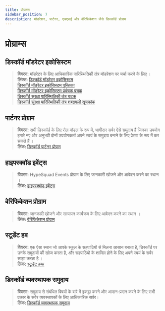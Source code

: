 ```yaml
---
title: प्रोग्राम्स
sidebar_position: 7
description: मॉडरेशन, पार्टनर, एचएसई और वेरिफिकेशन जैसे डिस्कॉर्ड प्रोग्राम
---
```


# प्रोग्राम्स

## डिस्कॉर्ड मॉडरेटर इकोसिस्टम 

> **विवरण:** मॉडरेटर के लिए आधिकारिक पारिस्थितिकी तंत्र मॉडरेशन पर चर्चा करने के लिए ।   <br/>
**लिंक्स:** [डिस्कॉर्ड मॉडरेटर इकोसिस्टम](https://blog.discord.com/announcing-the-discord-moderator-academy-exam-a1bcb5b9d405)   <br/>
[डिस्कॉर्ड मॉडरेटर इकोसिस्टम पुस्तिका](https://drive.google.com/file/d/1rCCi7UZ3BAS38T-zwBVpmTb13m8z7avW/view)   <br/>
[डिस्कॉर्ड मॉडरेटर इकोसिस्टम प्रवंचक पत्रक](https://drive.google.com/file/d/1ir-H91-yfskFO4wjEQCtc81ip9XErl9l/view) <br/>
[डिस्कॉर्ड सुरक्षा पारिस्थितिकी तंत्र घटक](https://docs.google.com/document/d/1rh4gAqymGPAqoi1gnzOw-_nIlgkkLvh233NAgNnq-Sw/edit#heading=h.80lk0cy481v7)  <br/>
[डिस्कॉर्ड सुरक्षा पारिस्थितिकी तंत्र शब्दावली सूचकांक](https://drive.google.com/file/d/1MZYnh165Z1d5BBLIq7ax_Ke6cx8WL64_/view)

## पार्टनर प्रोग्राम

> **विवरण:** सभी डिस्कॉर्ड के लिए रोल मॉडल के रूप में, भागीदार सर्वर ऐसे समुदाय हैं जिनका उपयोग हमारे नए और अनुभवी दोनों उपयोगकर्ता अपने स्वयं के समुदाय बनाने के लिए प्रेरणा के रूप में कर सकते हैं ।   <br/>
**लिंक:** [डिस्कॉर्ड पार्टनर प्रोग्राम](https://dis.gd/partners)

## हाइपस्क्वॉड इवेंट्स

> **विवरण:** HypeSquad Events प्रोग्राम के लिए जानकारी खोजने और आवेदन करने का स्थान ।   <br/>
**लिंक:** [हाइपस्क्वॉड इवेंट्स](https://dis.gd/hypesquad)

## वेरिफिकेशन प्रोग्राम

> **विवरण:** जानकारी खोजने और सत्यापन कार्यक्रम के लिए आवेदन करने का स्थान ।   <br/>
**लिंक:** [वेरिफिकेशन प्रोग्राम](https://dis.gd/verification)

## स्टूडेंट हब

> **विवरण:** एक ऐसा स्थान जो आपके स्कूल के सहपाठियों से मिलना आसान बनाता है, डिस्कॉर्ड पर उनके समुदायों की खोज करता है, और सहपाठियों के शामिल होने के लिए अपने स्वयं के सर्वर साझा करता है ।   <br/>
**लिंक:** [स्टूडेंट हब्स](https://dis.gd/studenthubs)

## डिस्कॉर्ड व्यवस्थापक समुदाय

> **विवरण:** समुदाय से संबंधित विषयों के बारे में इकट्ठा करने और आदान-प्रदान करने के लिए सभी प्रकार के सर्वर व्यवस्थापकों के लिए आधिकारिक सर्वर। <br/>
**लिंक:** [डिस्कॉर्ड व्यवस्थापक समुदाय](https://support.discord.com/hc/en-us/articles/5309276245271-Discord-Admin-Server-FAQ)
